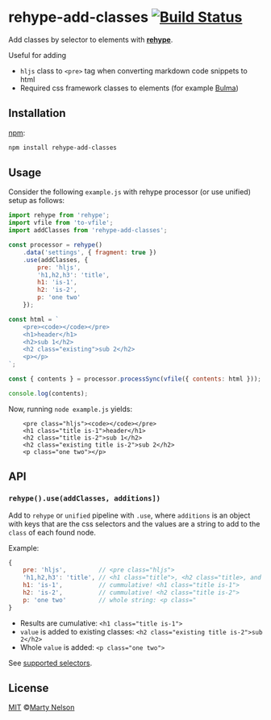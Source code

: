 # rehype-add-classes [![Build Status][travis-badge]][travis]

Add classes by selector to elements with [**rehype**][rehype]. 

Useful for adding

* `hljs` class to `<pre>` tag when converting markdown code snippets to html
* Required css framework classes to elements (for example [Bulma](bulma.io))

## Installation

[npm][]:

```bash
npm install rehype-add-classes
```

## Usage

Consider the following `example.js` with rehype processor (or use unified) setup as follows:

```javascript
import rehype from 'rehype';
import vfile from 'to-vfile';
import addClasses from 'rehype-add-classes';

const processor = rehype()
    .data('settings', { fragment: true })
    .use(addClasses, {
        pre: 'hljs',
        'h1,h2,h3': 'title',
        h1: 'is-1',
        h2: 'is-2',
        p: 'one two'
    });

const html = `
    <pre><code></code></pre>
    <h1>header</h1>
    <h2>sub 1</h2>
    <h2 class="existing">sub 2</h2>
    <p></p>
`;

const { contents } = processor.processSync(vfile({ contents: html }));

console.log(contents);

```

Now, running `node example.js` yields:

```console
    <pre class="hljs"><code></code></pre>
    <h1 class="title is-1">header</h1>
    <h2 class="title is-2">sub 1</h2>
    <h2 class="existing title is-2">sub 2</h2>
    <p class="one two"></p>
```

## API

### `rehype().use(addClasses, additions])`

Add to `rehype` or `unified` pipeline with `.use`, where `additions` is an object
with keys that are the css selectors and the values are a string to add to 
the `class` of each found node.

Example:

```js
{
    pre: 'hljs',         // <pre class="hljs">
    'h1,h2,h3': 'title', // <h1 class="title">, <h2 class="title>, and <h3 class="title">
    h1: 'is-1',          // cummulative! <h1 class="title is-1">
    h2: 'is-2',          // cummulative! <h2 class="title is-2">
    p: 'one two'         // whole string: <p class="
}
```

* Results are cumulative: `<h1 class="title is-1">`
* `value` is added to existing classes: `<h2 class="existing title is-2">sub 2</h2>`
* Whole `value` is added: `<p class="one two">`

See [supported selectors](https://github.com/syntax-tree/hast-util-select#support).

## License

[MIT][license] ©[Marty Nelson][author]

<!-- Definitions -->

[travis-badge]: https://img.shields.io/travis/martypdx/rehype-add-classes.svg

[travis]: https://travis-ci.org/martypdx/rehype-add-classes

[npm]: https://docs.npmjs.com/cli/install

[license]: LICENSE

[author]: https://github.com/martypdx

[rehype]: https://github.com/rehypejs/rehype